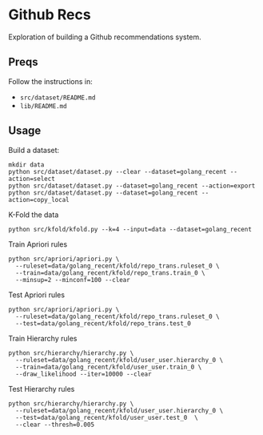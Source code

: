 Github Recs
===========

Exploration of building a Github recommendations system.

Preqs
-----

Follow the instructions in:

  * `src/dataset/README.md`
  * `lib/README.md`

Usage
-----

Build  a dataset:

    mkdir data
    python src/dataset/dataset.py --clear --dataset=golang_recent --action=select
    python src/dataset/dataset.py --dataset=golang_recent --action=export
    python src/dataset/dataset.py --dataset=golang_recent --action=copy_local

K-Fold the data

    python src/kfold/kfold.py --k=4 --input=data --dataset=golang_recent

Train Apriori rules

    python src/apriori/apriori.py \
      --ruleset=data/golang_recent/kfold/repo_trans.ruleset_0 \
      --train=data/golang_recent/kfold/repo_trans.train_0 \
      --minsup=2 --minconf=100 --clear

Test Apriori rules

    python src/apriori/apriori.py \
      --ruleset=data/golang_recent/kfold/repo_trans.ruleset_0 \
      --test=data/golang_recent/kfold/repo_trans.test_0

Train Hierarchy rules

    python src/hierarchy/hierarchy.py \
      --ruleset=data/golang_recent/kfold/user_user.hierarchy_0 \
      --train=data/golang_recent/kfold/user_user.train_0 \
      --draw_likelihood --iter=10000 --clear

Test Hierarchy rules

    python src/hierarchy/hierarchy.py \
      --ruleset=data/golang_recent/kfold/user_user.hierarchy_0 \
      --test=data/golang_recent/kfold/user_user.test_0  \
      --clear --thresh=0.005


